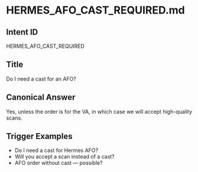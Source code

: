 # HERMES_AFO_CAST_REQUIRED.md

## Intent ID
HERMES_AFO_CAST_REQUIRED

## Title
Do I need a cast for an AFO?

## Canonical Answer
Yes, unless the order is for the VA, in which case we will accept high-quality scans.

## Trigger Examples
- Do I need a cast for Hermes AFO?
- Will you accept a scan instead of a cast?
- AFO order without cast — possible?